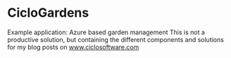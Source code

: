 # CicloGardens
Example application: Azure based garden management
This is not a productive solution, but containing the different components and solutions for my blog posts on www.ciclosoftware.com
